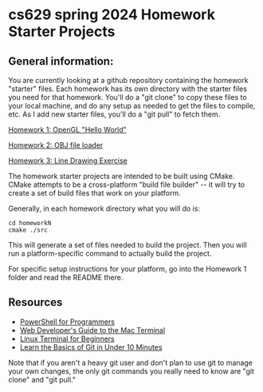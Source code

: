 # cs629 spring 2024 Homework Starter Projects

## General information:

You are currently looking at a github repository containing the homework "starter" files. Each homework has its own directory with the starter files you need for that homework. You'll do a "git clone" to copy these files to your local machine, and do any setup as needed to get the files to compile, etc.  As I add new starter files, you'll do a "git pull" to fetch them.

[Homework 1: OpenGL "Hello World"](homework1/)

[Homework 2: OBJ file loader](homework2/)

[Homework 3: Line Drawing Exercise](homework3/)

The homework starter projects are intended to be built using CMake. CMake attempts to be a cross-platform "build file builder" -- it will try to create a set of build files that work on your platform.

Generally, in each homework directory what you will do is:

```
cd homeworkN
cmake ./src
```

This will generate a set of files needed to build the project. Then you will run a platform-specific command to actually build the project.

For specific setup instructions for your platform, go into the Homework 1 folder and read the README there.

## Resources
* [PowerShell for Programmers](https://devblogs.microsoft.com/scripting/powershell-for-programmers-a-quick-start-guide/)
* [Web Developer's Guide to the Mac Terminal](https://scrimba.com/articles/web-developer-terminal/)
* [Linux Terminal for Beginners](https://ubuntu.com/tutorials/command-line-for-beginners#1-overview)
* [Learn the Basics of Git in Under 10 Minutes](https://www.freecodecamp.org/news/learn-the-basics-of-git-in-under-10-minutes-da548267cc91/)

Note that if you aren't a heavy git user and don't plan to use git to manage your own changes, the only git commands you really need to know are "git clone" and "git pull."